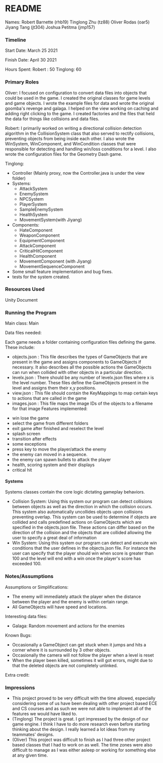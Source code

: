 # README

Names: Robert Barnette (rhb19) Tinglong Zhu (tz88) Oliver Rodas (oar5) Jiyang Tang (jt304) Joshua Petitma (jmp157)

### Timeline

Start Date: March 25 2021

Finish Date: April 30 2021

Hours Spent:
Robert : 50
Tinglong: 60

### Primary Roles
Oliver: I focused on configuration to convert data files into objects that could be used in the game. I created the original classes for game levels and game objects. I wrote the example files for data and wrote the original goomba's revenge and galaga. I helped on the view working on caching and adding right clicking to the game. I created factories and the files that held the data for things like collisions and data files.

Robert: I primarily worked on writing a directional collision detection algorithm in the CollisionSystem class that also served to rectify collisions, preventing objects from being inside each other. I also wrote the WinSystem, WinComponent, and WinCondition classes that were responsible for detecting and handling win/loss conditions for a level. I also wrote the configuration files for the Geometry Dash game.

Tinglong:
- Controller (Mainly proxy, now the Controller.java is under the view folder)
- Systems:
    - AttackSystem
    - EnemySystem
    - NPCSystem
    - PlayerSystem
    - SampleEnemySystem
    - HealthSystem
    - MovementSystem(with Jiyang)
- Components:
    - HateComponent
    - WeaponComponent
    - EquipmentComponent
    - AttackComponent
    - CriticalHitComponent
    - HealthComponent
    - MovementComponent (with Jiyang)
    - MovementSequenceComponent
- Some small feature implementation and bug fixes.
- tests for the system created.

### Resources Used
Unity Document

### Running the Program

Main class: Main

Data files needed:

Each game needs a folder containing configuration files defining the game. These include:

* objects.json : This file describes the types of GameObjects that are present in the game and assigns components to GameObjects if necessary. It also describes all the possible actions the GameObjects can run when collided with other objects in a particular direction.
* levelx.json : There should be any number of levelx.json files where x is the level number. These files define the GameObjects present in the level and assigns them their x,y positions.
* view.json : This file should contain the KeyMappings to map certain keys to actions that are called in the game
* images.json : This file maps the image IDs of the objects to a filename for that image
  Features implemented:
- win lose the game
- select the game from different folders
- exit game after finished and reselect the level
- splash screen
- transition after effects
- some exceptions
- press key to move the player/attack the enemy
- the enemy can moved in a sequence.
- the enemy can spawn bullets to attack the player
- health, scoring system and their displays
- critical hit

#### Systems
Systems classes contain the core logic dictating gameplay behaviors.
* Collision System: Using this system our program can detect collisions between objects as well as the direction in which the collision occurs. This system also automatically uncollides objects upon collisions preventing overlap. This system can be used to determine if objects are collided and calls predefined actions on GameObjects which are specified in the objects.json file. These actions can differ based on the direction of the collision and the objects that are collided allowing the user to specify a great deal of information
* Win System: Using this system our program can detect and execute win conditions that the user defines in the objects.json file. For instance the user can specify that the player should win when score is greater than 100 and the level will end with a win once the player's score has exceeded 100.


### Notes/Assumptions

Assumptions or Simplifications:
- The enemy will immediately attack the player when the distance between the player and the enemy is within certain range.
- All GameObjects will have speed and locations.

Interesting data files:
- Galaga: Random movement and actions for the enemies

Known Bugs:
* Occasionally a GameObject can get stuck when it jumps and hits a corner where it is surrounded by 3 other objects.
* Occasionally the camera will not follow the player when a level is reset
* When the player been killed, sometimes it will got errors, might due to that the deleted objects are not completely unlinked.

Extra credit:


### Impressions

* This project proved to be very difficult with the time allowed, especially considering some of us have been dealing with other project based ECE and CS courses and as such we were not able to implement all of the features we would have liked to.
* (Tinglong) The project is great. I got impressed by the design of our game engine. I think I have to do more research even before starting thinking about the design. I really learned a lot ideas from my teammates' designs.
* (Oliver) This project was difficult to finish as I had three other project based classes that I had to work on as well. The time zones were also difficult to manage as I was either asleep or working for something else at any given time.